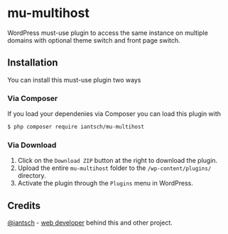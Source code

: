# mu-multihost
WordPress must-use plugin to access the same instance on multiple domains with optional theme switch and front page switch.

## Installation

You can install this must-use plugin two ways

### Via Composer

If you load your dependenies via Composer you can load this plugin with

```sh
$ php composer require iantsch/mu-multihost
```

### Via Download

1. Click on the `Download ZIP` button at the right to download the plugin.
2. Upload the entire `mu-multihost` folder to the `/wp-content/plugins/` directory.
3. Activate the plugin through the `Plugins` menu in WordPress.

## Credits
[@iantsch](https://twitter.com/iantsch) - [web developer](https://mbt.wien) behind this and other project.

